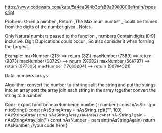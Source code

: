 https://www.codewars.com/kata/5a4ea304b3bfa89a9900008e/train/typescript

Problem:
Given a number , Return _The Maximum number _ could be formed from the digits of the number given .
Notes

Only Natural numbers passed to the function , numbers Contain digits [0:9] inclusive.
Digit Duplications could occur , So also consider it when forming the Largest.

Example:
maxNumber (213) ==> return (321)
maxNumber (7389) ==> return (9873)
maxNumber (63729) ==> return (97632)
maxNumber (566797) ==> return (977665)
maxNumber (17693284) ==> return (98764321)

Data:
numbers
arrays

Algorithm:
convert the number to a string
split the string and put the strings into an array
sort the array
join each string in the array together
convert the string to a number

Code:
export function maxNumber(n: number): number {
const nAsString = n.toString()
const nAsStringArray = nAsString.split("", 100)
nAsStringArray.sort()
nAsStringArray.reverse()
const nAsStringAgain = nAsStringArray.join('')
const nAsNumber = parseInt(nAsStringAgain)
return nAsNumber; //your code here
}
